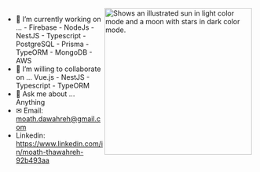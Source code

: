 
   <img alt="Shows an illustrated sun in light color mode and a moon with stars in dark color mode." src="https://i.pinimg.com/originals/56/45/ab/5645ab57b8e979cf2ec5abf1e636089d.gif" width="300" height="300" align="right" >


- 🔭 I’m currently working on ... - Firebase - NodeJs - NestJS - Typescript - PostgreSQL - Prisma - TypeORM - MongoDB - AWS                       
- 👯 I’m willing to collaborate on ... Vue.js - NestJS - Typescript - TypeORM                   
- 💬 Ask me about ... Anything 
- ✉ Email: moath.dawahreh@gmail.com
- Linkedin: https://www.linkedin.com/in/moath-thawahreh-92b493aa



<!-- ![BarryCarlyons's GitHub stats](https://github-readme-stats.vercel.app/api?username=moathdawahreh&show_icons=true&theme=tokyonight&count_private=true) -->

 
